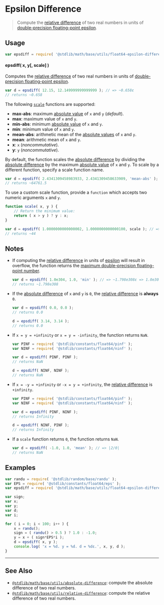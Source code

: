 <!--

@license Apache-2.0

Copyright (c) 2018 The Stdlib Authors.

Licensed under the Apache License, Version 2.0 (the "License");
you may not use this file except in compliance with the License.
You may obtain a copy of the License at

   http://www.apache.org/licenses/LICENSE-2.0

Unless required by applicable law or agreed to in writing, software
distributed under the License is distributed on an "AS IS" BASIS,
WITHOUT WARRANTIES OR CONDITIONS OF ANY KIND, either express or implied.
See the License for the specific language governing permissions and
limitations under the License.

-->

# Epsilon Difference

> Compute the [relative difference][@stdlib/math/base/utils/relative-difference] of two real numbers in units of [double-precision floating-point epsilon][@stdlib/constants/float64/eps].

<section class="usage">

## Usage

```javascript
var epsdiff = require( '@stdlib/math/base/utils/float64-epsilon-difference' );
```

#### epsdiff( x, y\[, scale] )

Computes the [relative difference][@stdlib/math/base/utils/relative-difference] of two real numbers in units of [double-precision floating-point epsilon][@stdlib/constants/float64/eps].

```javascript
var d = epsdiff( 12.15, 12.149999999999999 ); // => ~0.658ε
// returns ~0.658
```

The following [`scale`][@stdlib/math/base/utils/relative-difference] functions are supported:

-   **max-abs**: maximum [absolute value][@stdlib/math/base/special/abs] of `x` and `y` (_default_).
-   **max**: maximum value of `x` and `y`.
-   **min-abs**: minimum [absolute value][@stdlib/math/base/special/abs] of `x` and `y`.
-   **min**: minimum value of `x` and `y`.
-   **mean-abs**: arithmetic mean of the [absolute values][@stdlib/math/base/special/abs] of `x` and `y`.
-   **mean**: arithmetic mean of `x` and `y`.
-   **x**: `x` (_noncommutative_).
-   **y**: `y` (_noncommutative_).

By default, the function scales the [absolute difference][@stdlib/math/base/utils/absolute-difference] by dividing the [absolute difference][@stdlib/math/base/utils/absolute-difference] by the maximum [absolute value][@stdlib/math/base/special/abs] of `x` and `y`. To scale by a different function, specify a scale function name.

```javascript
var d = epsdiff( 2.4341309458983933, 2.4341309458633909, 'mean-abs' ); // => ~64761.5ε => ~1.438e-11
// returns ~64761.5
```

To use a custom scale function, provide a `function` which accepts two numeric arguments `x` and `y`.

```javascript
function scale( x, y ) {
    // Return the minimum value:
    return ( x > y ) ? y : x;
}

var d = epsdiff( 1.0000000000000002, 1.0000000000000100, scale ); // => ~44ε
// returns ~44
```

</section>

<!-- /.usage -->

<section class="notes">

## Notes

-   If computing the [relative difference][@stdlib/math/base/utils/relative-difference] in units of [epsilon][@stdlib/constants/float64/eps] will result in overflow, the function returns the [maximum double-precision floating-point number][@stdlib/constants/float64/max].

    ```javascript
    var d = epsdiff( 1.0e304, 1.0, 'min' ); // => ~1.798e308ε => 1.0e304/ε overflows
    // returns ~1.798e308
    ```

-   If the [absolute difference][@stdlib/math/base/utils/absolute-difference] of `x` and `y` is `0`, the [relative difference][@stdlib/math/base/utils/relative-difference] is **always** `0`.

    ```javascript
    var d = epsdiff( 0.0, 0.0 );
    // returns 0.0

    d = epsdiff( 3.14, 3.14 );
    // returns 0.0
    ```

-   If `x = y = +infinity` or `x = y = -infinity`, the function returns `NaN`.

    ```javascript
    var PINF = require( '@stdlib/constants/float64/pinf' );
    var NINF = require( '@stdlib/constants/float64/ninf' );

    var d = epsdiff( PINF, PINF );
    // returns NaN

    d = epsdiff( NINF, NINF );
    // returns NaN
    ```

-   If `x = -y = +infinity` or `-x = y = +infinity`, the [relative difference][@stdlib/math/base/utils/relative-difference] is `+infinity`.

    ```javascript
    var PINF = require( '@stdlib/constants/float64/pinf' );
    var NINF = require( '@stdlib/constants/float64/ninf' );

    var d = epsdiff( PINF, NINF );
    // returns Infinity

    d = epsdiff( NINF, PINF );
    // returns Infinity
    ```

-   If a `scale` function returns `0`, the function returns `NaN`.

    ```javascript
    var d = epsdiff( -1.0, 1.0, 'mean' ); // => |2/0|
    // returns NaN
    ```

</section>

<!-- /.notes -->

<section class="examples">

## Examples

<!-- eslint no-undef: "error" -->

```javascript
var randu = require( '@stdlib/random/base/randu' );
var EPS = require( '@stdlib/constants/float64/eps' );
var epsdiff = require( '@stdlib/math/base/utils/float64-epsilon-difference' );

var sign;
var x;
var y;
var d;
var i;

for ( i = 0; i < 100; i++ ) {
    x = randu();
    sign = ( randu() > 0.5 ) ? 1.0 : -1.0;
    y = x + ( sign*EPS*i );
    d = epsdiff( x, y );
    console.log( 'x = %d. y = %d. d = %dε.', x, y, d );
}
```

</section>

<!-- /.examples -->

<!-- Section for related `stdlib` packages. Do not manually edit this section, as it is automatically populated. -->

<section class="related">

* * *

## See Also

-   <span class="package-name">[`@stdlib/math/base/utils/absolute-difference`][@stdlib/math/base/utils/absolute-difference]</span><span class="delimiter">: </span><span class="description">compute the absolute difference of two real numbers.</span>
-   <span class="package-name">[`@stdlib/math/base/utils/relative-difference`][@stdlib/math/base/utils/relative-difference]</span><span class="delimiter">: </span><span class="description">compute the relative difference of two real numbers.</span>

</section>

<!-- /.related -->

<!-- Section for all links. Make sure to keep an empty line after the `section` element and another before the `/section` close. -->

<section class="links">

[@stdlib/constants/float64/eps]: https://www.npmjs.com/package/@stdlib/constants-float64-eps

[@stdlib/constants/float64/max]: https://www.npmjs.com/package/@stdlib/constants-float64-max

[@stdlib/math/base/special/abs]: https://github.com/stdlib-js/math/tree/main/base/special/abs

<!-- <related-links> -->

[@stdlib/math/base/utils/absolute-difference]: https://github.com/stdlib-js/math/tree/main/base/utils/absolute-difference

[@stdlib/math/base/utils/relative-difference]: https://github.com/stdlib-js/math/tree/main/base/utils/relative-difference

<!-- </related-links> -->

</section>

<!-- /.links -->
